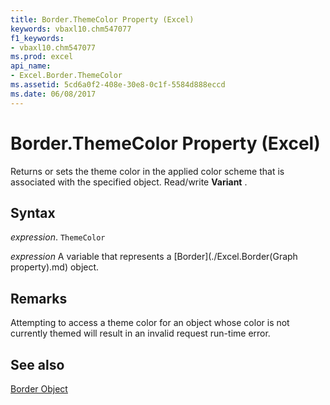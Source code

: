 ```yaml
---
title: Border.ThemeColor Property (Excel)
keywords: vbaxl10.chm547077
f1_keywords:
- vbaxl10.chm547077
ms.prod: excel
api_name:
- Excel.Border.ThemeColor
ms.assetid: 5cd6a0f2-408e-30e8-0c1f-5584d888eccd
ms.date: 06/08/2017
---
```



# Border.ThemeColor Property (Excel)

Returns or sets the theme color in the applied color scheme that is associated with the specified object. Read/write  **Variant** .


## Syntax

 _expression_. `ThemeColor`

 _expression_ A variable that represents a [Border](./Excel.Border(Graph property).md) object.


## Remarks

Attempting to access a theme color for an object whose color is not currently themed will result in an invalid request run-time error.


## See also


[Border Object](Excel.Border(objec).md)

